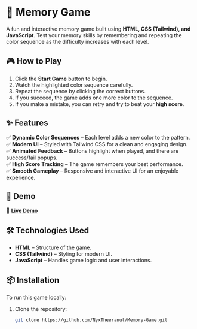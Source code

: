 # 🧠 Memory Game

A fun and interactive memory game built using **HTML, CSS (Tailwind), and JavaScript**. Test your memory skills by remembering and repeating the color sequence as the difficulty increases with each level.

## 🎮 How to Play

1. Click the **Start Game** button to begin.
2. Watch the highlighted color sequence carefully.
3. Repeat the sequence by clicking the correct buttons.
4. If you succeed, the game adds one more color to the sequence.
5. If you make a mistake, you can retry and try to beat your **high score**.

## ✨ Features

✅ **Dynamic Color Sequences** – Each level adds a new color to the pattern.  
✅ **Modern UI** – Styled with Tailwind CSS for a clean and engaging design.  
✅ **Animated Feedback** – Buttons highlight when played, and there are success/fail popups.  
✅ **High Score Tracking** – The game remembers your best performance.  
✅ **Smooth Gameplay** – Responsive and interactive UI for an enjoyable experience.  

## 🚀 Demo

🔗 **[Live Demo](https://nyxtheeranut.github.io/Memory-Game/)**

## 🛠️ Technologies Used

- **HTML** – Structure of the game.
- **CSS (Tailwind)** – Styling for modern UI.
- **JavaScript** – Handles game logic and user interactions.

## 📦 Installation

To run this game locally:

1. Clone the repository:
   ```sh
   git clone https://github.com/NyxTheeranut/Memory-Game.git

